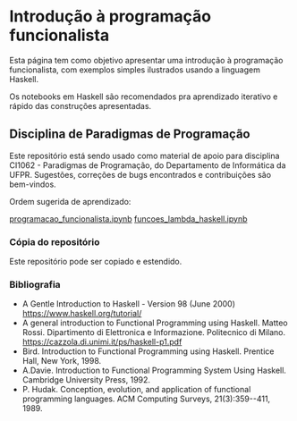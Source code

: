 # Introdução à programação funcionalista

Esta página tem como objetivo apresentar uma introdução à programação funcionalista, com exemplos simples ilustrados usando a linguagem Haskell. 

Os notebooks em Haskell são recomendados pra aprendizado iterativo e rápido das construções apresentadas.

## Disciplina de Paradigmas de Programação

Este repositório está sendo usado como material de apoio para disciplina CI1062 - Paradigmas de Programação, do Departamento de Informática da UFPR. Sugestões, correções de bugs encontrados e contribuições são bem-vindos.

Ordem sugerida de aprendizado:

[programacao_funcionalista.ipynb](https://github.com/Marcosddf/haskellfuncionalista/blob/master/programacao_funcionalista.ipynb)
[funcoes_lambda_haskell.ipynb](https://github.com/Marcosddf/haskellfuncionalista/blob/master/funcoes_lambda_haskell.ipynb)

### Cópia do repositório

Este repositório pode ser copiado e estendido.

### Bibliografia

- A Gentle Introduction to Haskell - Version 98 (June 2000) https://www.haskell.org/tutorial/
- A general introduction to Functional Programming using Haskell. Matteo Rossi. Dipartimento di Elettronica e Informazione. Politecnico di Milano. https://cazzola.di.unimi.it/ps/haskell-p1.pdf
- Bird. Introduction to Functional Programming using Haskell. Prentice Hall, New York, 1998.
- A.Davie. Introduction to Functional Programming System Using Haskell. Cambridge University Press, 1992.
- P. Hudak. Conception, evolution, and application of functional programming languages. ACM Computing Surveys, 21(3):359--411, 1989.
